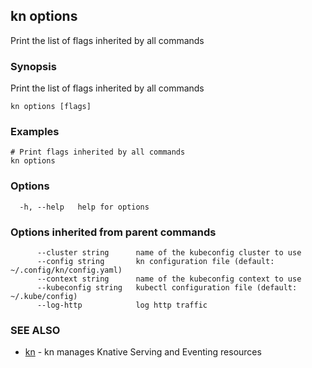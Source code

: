 ## kn options

Print the list of flags inherited by all commands

### Synopsis

Print the list of flags inherited by all commands

```
kn options [flags]
```

### Examples

```
# Print flags inherited by all commands
kn options
```

### Options

```
  -h, --help   help for options
```

### Options inherited from parent commands

```
      --cluster string      name of the kubeconfig cluster to use
      --config string       kn configuration file (default: ~/.config/kn/config.yaml)
      --context string      name of the kubeconfig context to use
      --kubeconfig string   kubectl configuration file (default: ~/.kube/config)
      --log-http            log http traffic
```

### SEE ALSO

* [kn](kn.md)	 - kn manages Knative Serving and Eventing resources

